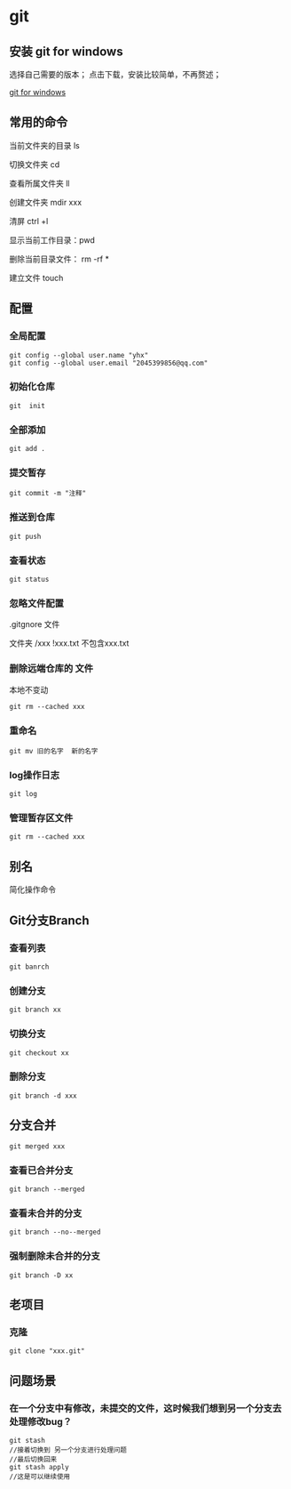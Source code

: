 # git

## 安装 git for windows 

选择自己需要的版本；   点击下载，安装比较简单，不再赘述；

 [git for  windows  ](https://github.com/git-for-windows/git/releases/tag/v2.37.2.windows.2)

## 常用的命令

当前文件夹的目录   ls

切换文件夹   cd

查看所属文件夹  ll

创建文件夹 mdir  xxx

清屏  ctrl +l

显示当前工作目录：pwd

删除当前目录文件： rm -rf *

建立文件 touch

## 配置

### 全局配置

```
git config --global user.name "yhx"
git config --global user.email "2045399856@qq.com"
```

### 初始化仓库

```
git  init  
```

### 全部添加

```
git add .
```

### 提交暂存

```
git commit -m "注释"
```

### 推送到仓库

```
git push
```

### 查看状态

```
git status
```

### 忽略文件配置

.gitgnore 文件

文件夹  /xxx     !xxx.txt  不包含xxx.txt

### 删除远端仓库的 文件  

本地不变动

```
git rm --cached xxx
```

### 重命名

```
git mv 旧的名字  新的名字
```

### log操作日志

```
git log
```

### 管理暂存区文件

```
git rm --cached xxx
```

## 别名 

简化操作命令

## Git分支Branch

### 查看列表

```
git banrch
```

### 创建分支

```
git branch xx
```

### 切换分支

```
git checkout xx
```

### 删除分支

```
git branch -d xxx
```

## 分支合并

```
git merged xxx
```

### 查看已合并分支

```
git branch --merged  
```

### 查看未合并的分支

```
git branch --no--merged
```

### 强制删除未合并的分支

```
git branch -D xx 
```



## 老项目

### 克隆 

```
git clone "xxx.git"
```











## 问题场景

### 在一个分支中有修改，未提交的文件，这时候我们想到另一个分支去处理修改bug？

```
git stash
//接着切换到 另一个分支进行处理问题
//最后切换回来
git stash apply
//这是可以继续使用

```





```

```